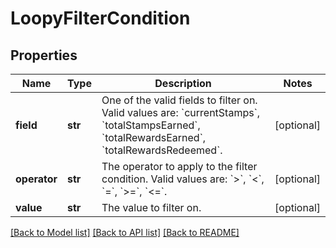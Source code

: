 # LoopyFilterCondition

## Properties
Name | Type | Description | Notes
------------ | ------------- | ------------- | -------------
**field** | **str** | One of the valid fields to filter on. Valid values are: &#x60;currentStamps&#x60;, &#x60;totalStampsEarned&#x60;, &#x60;totalRewardsEarned&#x60;, &#x60;totalRewardsRedeemed&#x60;. | [optional] 
**operator** | **str** | The operator to apply to the filter condition. Valid values are: &#x60;&gt;&#x60;, &#x60;&lt;&#x60;, &#x60;&#x3D;&#x60;, &#x60;&gt;&#x3D;&#x60;, &#x60;&lt;&#x3D;&#x60;. | [optional] 
**value** | **str** | The value to filter on. | [optional] 

[[Back to Model list]](../README.md#documentation-for-models) [[Back to API list]](../README.md#documentation-for-api-endpoints) [[Back to README]](../README.md)


